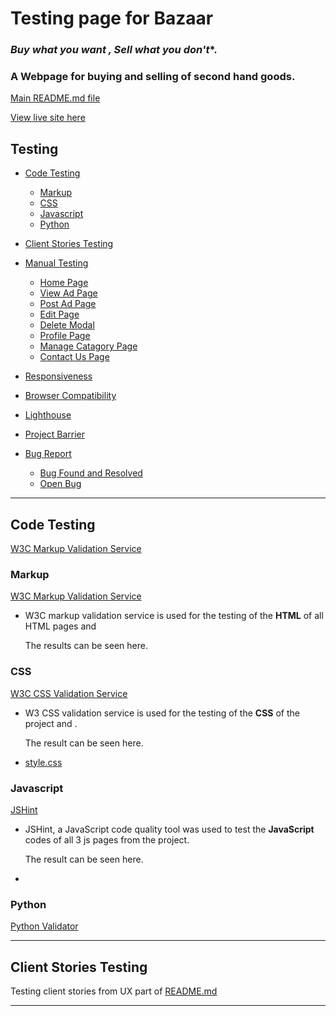 #  Testing page for Bazaar
  ### *Buy what you want , Sell what you don't**.

### A Webpage for buying and selling of second hand goods.

[Main README.md file](README.md)

[View live site here]()

## Testing

* [Code Testing](#code-testing)
    * [Markup](#markup)
    * [CSS](#css)
    * [Javascript](#javascript)
    * [Python](#python)

* [Client Stories Testing](#client-stories-testing)

* [Manual Testing](#manual-testing)
    
    * [Home Page](#home-page)
    * [View Ad Page](#view-ad-page)
    * [Post Ad Page](#post-ad-page)
    * [Edit Page](#edit-page)
    * [Delete Modal](#delete-modal)
    * [Profile Page](#profile-page)
    * [Manage Catagory Page](#manage-catagory-page)
    * [Contact Us Page](#contact-us-page)

* [Responsiveness](#responsiveness)

* [Browser Compatibility](#browser-compatibility)

* [Lighthouse](#lighthouse)

* [Project Barrier](#project-barrier)

* [Bug Report](#bug-report)
    * [Bug Found and Resolved](#bug-found-and-resolved)
    * [Open Bug](#open-bug)
***

## **Code Testing**
  [W3C Markup Validation Service](https://validator.w3.org/)

### **Markup**
 [W3C Markup Validation Service](https://validator.w3.org/)

  * W3C markup validation service is used for the testing of the **HTML** of all  HTML pages and 

    The results can be seen here.

### **CSS**
[W3C CSS Validation Service](https://jigsaw.w3.org/css-validator/)

* W3 CSS validation service is used for the testing of the **CSS** of the project and .

    The result can be seen here.

* [style.css]()

### **Javascript**
[JSHint](https://jshint.com/)

* JSHint, a JavaScript code quality tool was used to test the **JavaScript** codes of all 3 js pages from the project.

    The result can be seen here.

* []() 

### **Python**
[Python Validator](http://pep8online.com/)

***
## **Client Stories Testing**

Testing client stories from UX part of [README.md](README.md) 

***






